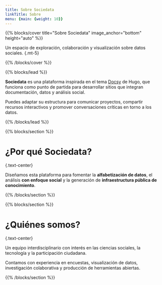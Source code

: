 ```yaml
---
title: Sobre Sociedata
linkTitle: Sobre
menu: {main: {weight: 10}}
---
```


{{% blocks/cover title="Sobre Sociedata" image_anchor="bottom" height="auto" %}}

Un espacio de exploración, colaboración y visualización sobre datos sociales.
{.mt-5}

{{% /blocks/cover %}}

{{% blocks/lead %}}

**Sociedata** es una plataforma inspirada en el tema [Docsy](https://github.com/google/docsy) de Hugo, que funciona como punto de partida para desarrollar sitios que integran documentación, datos y análisis social.

Puedes adaptar su estructura para comunicar proyectos, compartir recursos interactivos y promover conversaciones críticas en torno a los datos.

{{% /blocks/lead %}}

{{% blocks/section %}}

# ¿Por qué Sociedata?
{.text-center}

Diseñamos esta plataforma para fomentar la **alfabetización de datos**, el análisis **con enfoque social** y la generación de **infraestructura pública de conocimiento**.

{{% /blocks/section %}}

{{% blocks/section %}}

# ¿Quiénes somos?
{.text-center}

Un equipo interdisciplinario con interés en las ciencias sociales, la tecnología y la participación ciudadana.

Contamos con experiencia en encuestas, visualización de datos, investigación colaborativa y producción de herramientas abiertas.

{{% /blocks/section %}}
